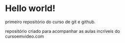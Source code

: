 # Hello world!
 primeiro repositório do curso de git e github.

 repositório criado para acompanhar as aulas incríveis do cursoemvideo.com
